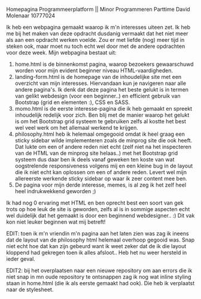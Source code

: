 Homepagina
Programmeerplatform || Minor Programmeren Parttime
David Molenaar 10777024

Ik heb een webpagina gemaakt waarop ik m'n interesses uiteen zet. Ik heb me bij het maken van deze opdracht dusdanig vermaakt dat het niet meer als aan een opdracht werken voelde. Zou er met liefde (nog) meer tijd in steken ook, maar moet nu toch echt wel door met de andere opdrachten voor deze week. Mijn webpagina bestaat uit:

1) home.html is de binnenkomst pagina, waarop bezoekers gewaarschuwd worden voor mijn evident beginner niveau HTML-vaardigheden.
2) landing-form.html is de homepage van de inhoudelijke site met een overzicht van mijn interesses. Hiervandaan kun je navigeren naar alle andere pagina's. Ik denk dat deze pagina het beste gelukt is in termen van gelikt webdesign (voor een beginner..) en efficient gebruik van Bootstrap (grid en elementen :), CSS en SASS.
3) momo.html is de eerste interesse-pagina die ik heb gemaakt en spreekt inhoudelijk redelijk voor zich. Ben blij met de manier waarop het gelukt is om het Bootstrap grid systeem te gebruiken zelfs al kostte het best wel veel werk om het allemaal werkend te krijgen.
4) philosophy.html heb ik helemaal omgegooid omdat ik heel graag een sticky sidebar wilde implementeren zoals de minprog site die ook heeft. Dat lukte om een of andere reden niet echt (zelf niet na het inspecteren van de HTML van de minprog site helaas..) met het Bootstrap grid systeem dus daar ben ik deels vanaf geweken ten koste van wat oogstrelende responsiveness volgens mij en een kleine bug in de layout die ik niet echt kan oplossen om een of andere reden. Levert wel mijn allereerste werkende sticky sidebar op waar ik zeer content mee ben.
5) De pagina voor mijn derde interesse, memes, is al zeg ik het zelf heel heel indrukwekkend geworden ;)

Ik had nog 0 ervaring met HTML en ben oprecht best een soort van gek trots op hoe leuk de site is geworden, zelfs al is in sommige aspecten echt wel duidelijk dat het gemaakt is door een beginnend webdesigner.. :) Dit vak kon niet leuker beginnen wat mij betreft!

EDIT: toen ik m'n vriendin m'n pagina aan het laten zien was zag ik ineens dat de layout van de philosophy html helemaal overhoop gegooid was. Snap niet echt hoe dat kan zijn gebeurd want ik weet zeker dat de ik die layout kloppend had gekregen toen ik alles afsloot.. Heb het nu weer hersteld in ieder geval.

EDIT2: bij het overplaatsen naar een nieuwe repository om aan errors die ik niet snap in mn oude repository te ontsnappen zag ik nog wat inline styling staan in home.html (die ik als eerste gemaakt had ook). Die heb ik verplaatst naar de stylesheet.